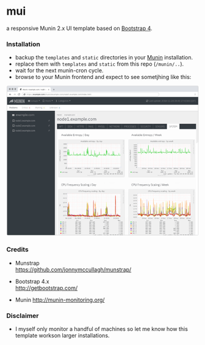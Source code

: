 # mui
a responsive Munin 2.x UI template based on [Bootstrap 4](http://getbootstrap.com/).

### Installation

- backup the ``templates`` and ``static`` directories in your [Munin](http://munin-monitoring.org/) installation.
- replace them with ``templates`` and ``static`` from this repo (``/munin/..``).
- wait for the next munin-cron cycle.
- browse to your Munin frontend and expect to see sometjhing like this:

![](screenshot.png)


### Credits

- Munstrap  
https://github.com/jonnymccullagh/munstrap/

- Bootstrap 4.x  
http://getbootstrap.com/

- Munin 
http://munin-monitoring.org/


### Disclaimer
- I myself only monitor a handful of machines so let me know how this template workson larger installations.

